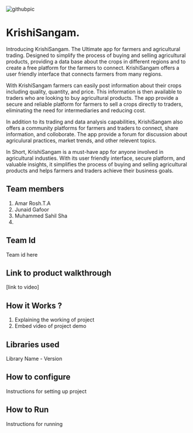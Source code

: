 ![githubpic](https://user-images.githubusercontent.com/126552313/221784874-670cd550-8440-4f18-bc5e-44257752c230.png)

# KrishiSangam.
Introducing KrishiSangam. The Ultimate app for farmers and agricultural trading. Designed to simplify the process of buying and selling agricultural products, providing a data base about the crops in different regions and to create a free platform for the farmers to connect. KrishiSangam offers a user friendly interface that connects farmers from many regions.

With KrishiSangam farmers can easily post information about their crops including quality, quantity, and price. This information is then available to traders who are looking to buy agricultural products. The app provide a secure and reliable platform for farmers to sell a crops directly to traders, eliminating the need for intermediaries and reducing cost.

In addition to its trading and data analysis capabilities, KrishiSangam also offers a community platforms for farmers and traders to connect, share information, and colloborate. The app provide a forum for discussion about agriculural practices, market trends, and other relevent topics.

In Short, KrishiSangam is a must-have app for anyone involved in agricultural industies. With its user friendly interface, secure platform, and valuable insights, it simplifies the process of buying and selling agricultural products and helps farmers and traders achieve their business goals.
## Team members
1. Amar Rosh.T.A
2. Junaid Gafoor
3. Muhammed Sahil Sha
4.
## Team Id
Team id here
## Link to product walkthrough
[link to video]
## How it Works ?
1. Explaining the working of project
2. Embed video of project demo
## Libraries used
Library Name - Version
## How to configure
Instructions for setting up project
## How to Run
Instructions for running
